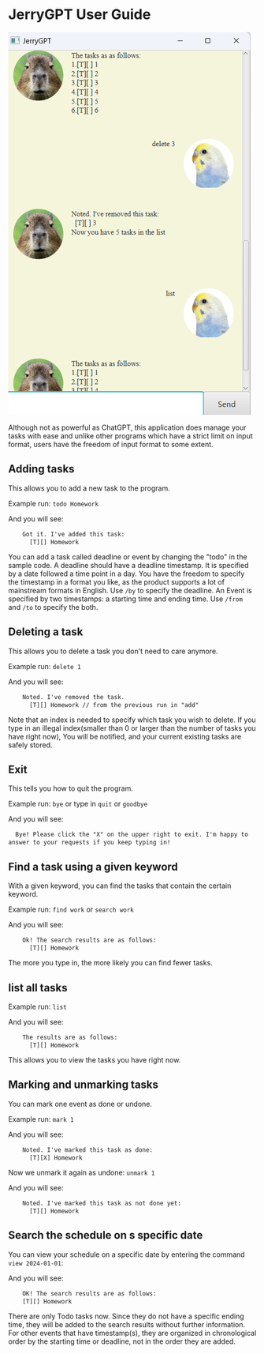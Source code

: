 # JerryGPT User Guide

![](Ui.png)

Although not as powerful as ChatGPT, this application does manage your tasks with ease and unlike other programs which
have a strict limit on input format, users have the freedom of input format to some extent.

## Adding tasks

This allows you to add a new task to the program.

Example run: `todo Homework`

And you will see:
```
    Got it. I've added this task:
      [T][] Homework
```

You can add a task called deadline or event by changing the "todo" in the sample code. A deadline should have a deadline timestamp.
It is specified by a date followed a time point in a day. You have the freedom to specify the timestamp in a format you like,
as the product supports a lot of mainstream formats in English. Use `/by` to specify the deadline.
An Event is specified by two timestamps: a starting time and ending time. Use `/from` and `/to` to specify the both.

## Deleting a task

This allows you to delete a task you don't need to care anymore.

Example run: `delete 1`

And you will see:
```
    Noted. I've removed the task.
      [T][] Homework // from the previous run in "add"
```
Note that an index is needed to specify which task you wish to delete. If you type in an illegal index(smaller than 0 or larger than the number of tasks you have right now),
You will be notified, and your current existing tasks are safely stored.

## Exit

This tells you how to quit the program.

Example run: `bye` or type in `quit` or `goodbye`

And you will see:
```
  Bye! Please click the "X" on the upper right to exit. I'm happy to answer to your requests if you keep typing in!
```

## Find a task using a given keyword

With a given keyword, you can find the tasks that contain the certain keyword.

Example run: `find work` or `search work`

And you will see:
```
    Ok! The search results are as follows:
      [T][] Homework
```

The more you type in, the more likely you can find fewer tasks.

## list all tasks

Example run: `list`

And you will see:
```
    The results are as follows:
      [T][] Homework
```

This allows you to view the tasks you have right now.

## Marking and unmarking tasks

You can mark one event as done or undone.

Example run: `mark 1`

And you will see:
```
    Noted. I've marked this task as done:
      [T][X] Homework
```

Now we unmark it again as undone: `unmark 1`

And you will see:
```
    Noted. I've marked this task as not done yet:
      [T][] Homework
```

## Search the schedule on s specific date

You can view your schedule on a specific date by entering the command `view 2024-01-01`:

And you will see:
```
    OK! The search results are as follows:
    [T][] Homework
```

There are only Todo tasks now. Since they do not have a specific ending time, they will be added to the search results without further information.
For other events that have timestamp(s), they are organized in chronological order by the starting time or deadline, not in the order they are added.

